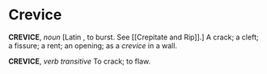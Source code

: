 # Crevice

**CREVICE**, _noun_ \[Latin , to burst. See [[Crepitate and Rip]].\] A crack; a cleft; a fissure; a rent; an opening; as a _crevice_ in a wall.

**CREVICE**, _verb transitive_ To crack; to flaw.